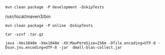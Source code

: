 ```
mvn clean package -P development -DskipTests
```

/usr/local/maven3/bin

```
mvn clean package -P online -DskipTests
```

```
tar -xzvf .tar.gz
```

```
java -Xms1048m -Xmx1048m -XX:MaxPermSize=256m -Dfile.encoding=UTF-8 -Dsun.jnu.encoding=UTF-8 -jar  dmall-blas-collect.jar
```
